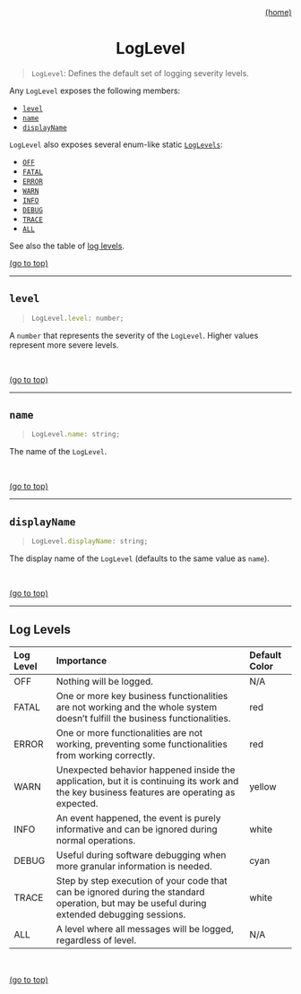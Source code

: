 <div id="top" align="right"><a href="https://github.com/auturge/logger#top">(home)</a></div>

# <h1 align="center">LogLevel</h1> #

> `LogLevel`: Defines the default set of logging severity levels.

Any `LogLevel` exposes the following members:

- [`level`](#level)
- [`name`](#name)
- [`displayName`](#displayName)

`LogLevel` also exposes several enum-like static [`LogLevels`](#log-levels):

- [`OFF`](#log-levels)
- [`FATAL`](#log-levels)
- [`ERROR`](#log-levels)
- [`WARN`](#log-levels)
- [`INFO`](#log-levels)
- [`DEBUG`](#log-levels)
- [`TRACE`](#log-levels)
- [`ALL`](#log-levels)

See also the table of [log levels](#log-levels).
<br>

<a href="#top">(go to top)</a>

----

## `level` ##

> ```javascript
> LogLevel.level: number;
> ```

A `number` that represents the severity of the `LogLevel`. Higher values represent more severe levels.

<br>

<a href="#top">(go to top)</a>

----

## `name` ##

> ```javascript
> LogLevel.name: string;
> ```

The name of the `LogLevel`.

<br>

<a href="#top">(go to top)</a>

----

## `displayName` ##

> ```javascript
> LogLevel.displayName: string;
> ```

The display name of the `LogLevel` (defaults to the same value as `name`).

<br>

<a href="#top">(go to top)</a>

----

## Log Levels ##

|Log Level	|Importance| Default Color |
|:---|:---|:---|
|OFF| Nothing will be logged. | N/A |
|FATAL	|One or more key business functionalities are not working and the whole system doesn’t fulfill the business functionalities.| red |
|ERROR	|One or more functionalities are not working, preventing some functionalities from working correctly.| red |
|WARN	|Unexpected behavior happened inside the application, but it is continuing its work and the key business features are operating as expected.| yellow |
|INFO	|An event happened, the event is purely informative and can be ignored during normal operations.| white |
|DEBUG	|Useful during software debugging when more granular information is needed.| cyan |
|TRACE	|Step by step execution of your code that can be ignored during the standard operation, but may be useful during extended debugging sessions.| white |
|ALL	|A level where all messages will be logged, regardless of level. | N/A |

<br>

<a href="#top">(go to top)</a>

<br>

